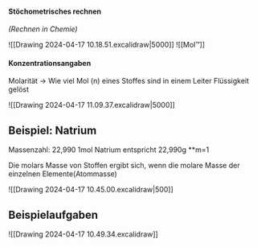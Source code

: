 #### Stöchometrisches rechnen 
*(Rechnen in Chemie)*

![[Drawing 2024-04-17 10.18.51.excalidraw|5000]]
![[Mol™]]

#### Konzentrationsangaben 
Molarität -> Wie viel Mol (n) eines Stoffes sind in einem Leiter Flüssigkeit gelöst 

![[Drawing 2024-04-17 11.09.37.excalidraw|5000]]



## Beispiel: Natrium
Massenzahl: 22,990
1mol Natrium entspricht 22,990g 
**m=1

Die molars Masse von Stoffen ergibt sich, wenn die molare Masse der einzelnen Elemente(Atommasse)

![[Drawing 2024-04-17 10.45.00.excalidraw|500]]

## Beispielaufgaben
![[Drawing 2024-04-17 10.49.34.excalidraw]]